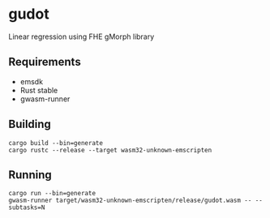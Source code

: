 # gudot
Linear regression using FHE gMorph library

## Requirements
* emsdk
* Rust stable
* gwasm-runner

## Building
```
cargo build --bin=generate  
cargo rustc --release --target wasm32-unknown-emscripten
```

## Running
```
cargo run --bin=generate
gwasm-runner target/wasm32-unknown-emscripten/release/gudot.wasm -- --subtasks=N 
```

